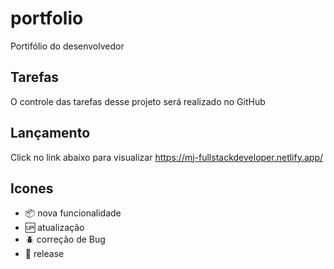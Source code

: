 # portfolio

Portifólio do desenvolvedor
## Tarefas

O controle das tarefas desse projeto será realizado no GitHub

## Lançamento
Click no link abaixo para visualizar
https://mj-fullstackdeveloper.netlify.app/

## Icones

- :package: nova funcionalidade
- :up: atualização
- :beetle: correção de Bug
- :checkered_flag: release





